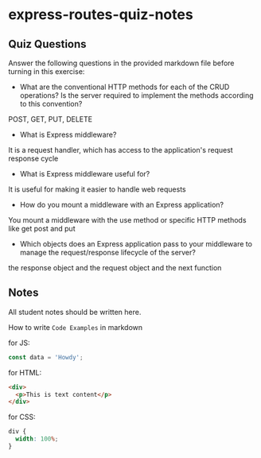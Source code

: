 # express-routes-quiz-notes

## Quiz Questions

Answer the following questions in the provided markdown file before turning in this exercise:

- What are the conventional HTTP methods for each of the CRUD operations? Is the server required to implement the methods according to this convention?

POST, GET, PUT, DELETE

- What is Express middleware?

It is a request handler, which has access to the application's request response cycle

- What is Express middleware useful for?

It is useful for making it easier to handle web requests

- How do you mount a middleware with an Express application?

You mount a middleware with the use method or specific HTTP methods like get post and put

- Which objects does an Express application pass to your middleware to manage the request/response lifecycle of the server?

the response object and the request object and the next function

## Notes

All student notes should be written here.

How to write `Code Examples` in markdown

for JS:

```javascript
const data = 'Howdy';
```

for HTML:

```html
<div>
  <p>This is text content</p>
</div>
```

for CSS:

```css
div {
  width: 100%;
}
```
